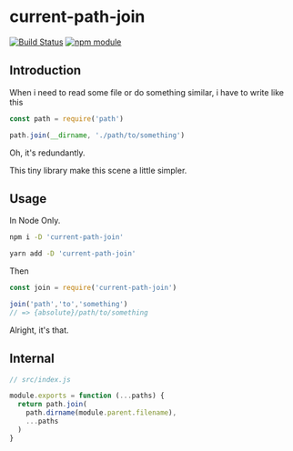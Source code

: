 # current-path-join

[![Build Status](https://travis-ci.org/jinghua000/current-path-join.svg?branch=master)](https://travis-ci.org/jinghua000/current-path-join)
[![npm module](https://badge.fury.io/js/current-path-join.svg)](https://www.npmjs.com/package/current-path-join)

## Introduction

When i need to read some file or do something similar, i have to write like this

```js
const path = require('path')

path.join(__dirname, './path/to/something')
```

Oh, it's redundantly.

This tiny library make this scene a little simpler.

## Usage 

In Node Only.

```bash
npm i -D 'current-path-join'
```

```bash
yarn add -D 'current-path-join'
```

Then

```js
const join = require('current-path-join')

join('path','to','something')
// => {absolute}/path/to/something
```

Alright, it's that.

## Internal

```js
// src/index.js

module.exports = function (...paths) {
  return path.join(
    path.dirname(module.parent.filename),
    ...paths
  )
}
```
